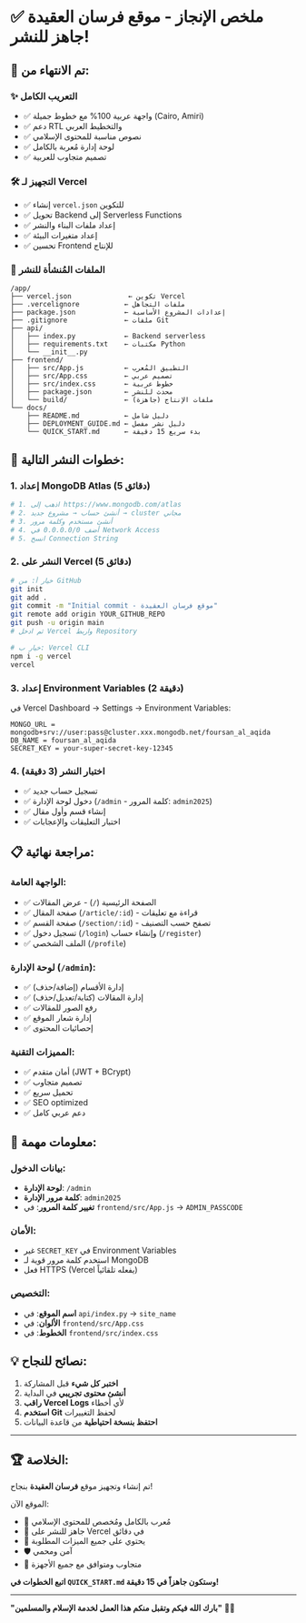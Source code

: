 # ✅ ملخص الإنجاز - موقع فرسان العقيدة جاهز للنشر!

## 🎉 تم الانتهاء من:

### ✨ التعريب الكامل
- ✅ واجهة عربية 100% مع خطوط جميلة (Cairo, Amiri)
- ✅ دعم RTL والتخطيط العربي
- ✅ نصوص مناسبة للمحتوى الإسلامي
- ✅ لوحة إدارة مُعربة بالكامل
- ✅ تصميم متجاوب للعربية

### 🛠️ التجهيز لـ Vercel
- ✅ إنشاء `vercel.json` للتكوين
- ✅ تحويل Backend إلى Serverless Functions
- ✅ إعداد ملفات البناء والنشر
- ✅ إعداد متغيرات البيئة
- ✅ تحسين Frontend للإنتاج

### 📁 الملفات المُنشأة للنشر
```
/app/
├── vercel.json              ← تكوين Vercel
├── .vercelignore           ← ملفات التجاهل
├── package.json            ← إعدادات المشروع الأساسية
├── .gitignore              ← ملفات Git
├── api/
│   ├── index.py            ← Backend serverless
│   ├── requirements.txt    ← مكتبات Python
│   └── __init__.py
├── frontend/
│   ├── src/App.js          ← التطبيق المُعرب
│   ├── src/App.css         ← تصميم عربي
│   ├── src/index.css       ← خطوط عربية
│   ├── package.json        ← محدث للنشر
│   └── build/              ← ملفات الإنتاج (جاهزة)
└── docs/
    ├── README.md           ← دليل شامل
    ├── DEPLOYMENT_GUIDE.md ← دليل نشر مفصل
    └── QUICK_START.md      ← بدء سريع 15 دقيقة
```

## 🚀 خطوات النشر التالية:

### 1. إعداد MongoDB Atlas (5 دقائق)
```bash
# 1. اذهب إلى https://www.mongodb.com/atlas
# 2. أنشئ حساب → مشروع جديد → cluster مجاني
# 3. أنشئ مستخدم وكلمة مرور
# 4. أضف 0.0.0.0/0 في Network Access
# 5. انسخ Connection String
```

### 2. النشر على Vercel (5 دقائق)
```bash
# خيار أ: من GitHub
git init
git add .
git commit -m "Initial commit - موقع فرسان العقيدة"
git remote add origin YOUR_GITHUB_REPO
git push -u origin main
# ثم ادخل Vercel واربط Repository

# خيار ب: Vercel CLI
npm i -g vercel
vercel
```

### 3. إعداد Environment Variables (2 دقيقة)
في Vercel Dashboard → Settings → Environment Variables:
```
MONGO_URL = mongodb+srv://user:pass@cluster.xxx.mongodb.net/foursan_al_aqida
DB_NAME = foursan_al_aqida
SECRET_KEY = your-super-secret-key-12345
```

### 4. اختبار النشر (3 دقيقة)
- ✅ تسجيل حساب جديد
- ✅ دخول لوحة الإدارة (`/admin` - كلمة المرور: `admin2025`)
- ✅ إنشاء قسم وأول مقال
- ✅ اختبار التعليقات والإعجابات

## 📋 مراجعة نهائية:

### الواجهة العامة:
- ✅ الصفحة الرئيسية (`/`) - عرض المقالات
- ✅ صفحة المقال (`/article/:id`) - قراءة مع تعليقات
- ✅ صفحة القسم (`/section/:id`) - تصفح حسب التصنيف
- ✅ تسجيل دخول (`/login`) وإنشاء حساب (`/register`)
- ✅ الملف الشخصي (`/profile`)

### لوحة الإدارة (`/admin`):
- ✅ إدارة الأقسام (إضافة/حذف)
- ✅ إدارة المقالات (كتابة/تعديل/حذف)
- ✅ رفع الصور للمقالات
- ✅ إدارة شعار الموقع
- ✅ إحصائيات المحتوى

### المميزات التقنية:
- ✅ أمان متقدم (JWT + BCrypt)
- ✅ تصميم متجاوب
- ✅ تحميل سريع
- ✅ SEO optimized
- ✅ دعم عربي كامل

## 🎯 معلومات مهمة:

### بيانات الدخول:
- **لوحة الإدارة**: `/admin`
- **كلمة مرور الإدارة**: `admin2025`
- **تغيير كلمة المرور**: في `frontend/src/App.js` → `ADMIN_PASSCODE`

### الأمان:
- غير `SECRET_KEY` في Environment Variables
- استخدم كلمة مرور قوية لـ MongoDB
- فعل HTTPS (Vercel يفعله تلقائياً)

### التخصيص:
- **اسم الموقع**: في `api/index.py` → `site_name`
- **الألوان**: في `frontend/src/App.css`
- **الخطوط**: في `frontend/src/index.css`

## 💡 نصائح للنجاح:

1. **اختبر كل شيء** قبل المشاركة
2. **أنشئ محتوى تجريبي** في البداية
3. **راقب Vercel Logs** لأي أخطاء
4. **استخدم Git** لحفظ التغييرات
5. **احتفظ بنسخة احتياطية** من قاعدة البيانات

---

## 🏆 الخلاصة:

تم إنشاء وتجهيز موقع **فرسان العقيدة** بنجاح! 

الموقع الآن:
- 🕌 مُعرب بالكامل ومُخصص للمحتوى الإسلامي
- 🚀 جاهز للنشر على Vercel في دقائق
- 💪 يحتوي على جميع الميزات المطلوبة
- 🛡️ آمن ومحمي
- 📱 متجاوب ومتوافق مع جميع الأجهزة

**اتبع الخطوات في `QUICK_START.md` وستكون جاهزاً في 15 دقيقة!**

---

**"بارك الله فيكم وتقبل منكم هذا العمل لخدمة الإسلام والمسلمين"** 🤲🕌